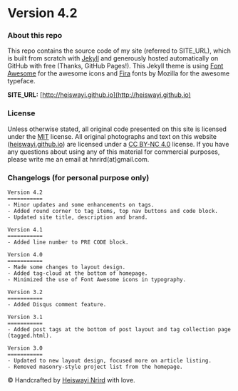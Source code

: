 # Version 4.2

### About this repo

This repo contains the source code of my site (referred to SITE_URL), which is built from scratch with [Jekyll](http://jekyllrb.com/) and generously hosted automatically on GitHub with free (Thanks, GitHub Pages!). This Jekyll theme is using [Font Awesome](https://fortawesome.github.io/Font-Awesome/) for the awesome icons and [Fira](https://github.com/mozilla/Fira) fonts by Mozilla for the awesome typeface.

**SITE_URL:** [http://heiswayi.github.io](http://heiswayi.github.io)

### License

Unless otherwise stated, all original code presented on this site is licensed under the [MIT](LICENSE.md) license. All original photographs and text on this website ([heiswayi.github.io](http://heiswayi.github.io)) are licensed under a [CC BY-NC 4.0](https://creativecommons.org/licenses/by-nc/4.0/) license. If you have any questions about using any of this material for commercial purposes, please write me an email at hnrird(at)gmail.com.

### Changelogs (for personal purpose only)

```
Version 4.2
===========
- Minor updates and some enhancements on tags.
- Added round corner to tag items, top nav buttons and code block.
- Updated site title, description and brand.

Version 4.1
===========
- Added line number to PRE CODE block.

Version 4.0
===========
- Made some changes to layout design.
- Added tag-cloud at the bottom of homepage.
- Minimized the use of Font Awesome icons in typography.

Version 3.2
===========
- Added Disqus comment feature.

Version 3.1
===========
- Added post tags at the bottom of post layout and tag collection page (tagged.html).

Version 3.0
===========
- Updated to new layout design, focused more on article listing.
- Removed masonry-style project list from the homepage.
```

© Handcrafted by [Heiswayi Nrird](http://heiswayi.github.io) with love.

